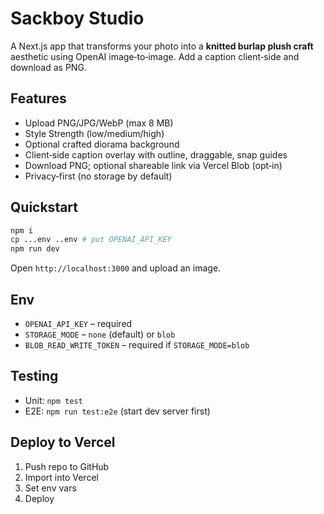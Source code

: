 # Sackboy Studio

A Next.js app that transforms your photo into a **knitted burlap plush craft** aesthetic using OpenAI image‑to‑image. Add a caption client‑side and download as PNG.

## Features

- Upload PNG/JPG/WebP (max 8 MB)
- Style Strength (low/medium/high)
- Optional crafted diorama background
- Client‑side caption overlay with outline, draggable, snap guides
- Download PNG; optional shareable link via Vercel Blob (opt‑in)
- Privacy‑first (no storage by default)

## Quickstart

```bash
npm i
cp ...env ..env # put OPENAI_API_KEY
npm run dev
```

Open `http://localhost:3000` and upload an image.

## Env

- `OPENAI_API_KEY` – required
- `STORAGE_MODE` – `none` (default) or `blob`
- `BLOB_READ_WRITE_TOKEN` – required if `STORAGE_MODE=blob`

## Testing

- Unit: `npm test`
- E2E: `npm run test:e2e` (start dev server first)

## Deploy to Vercel

1. Push repo to GitHub
2. Import into Vercel
3. Set env vars
4. Deploy
